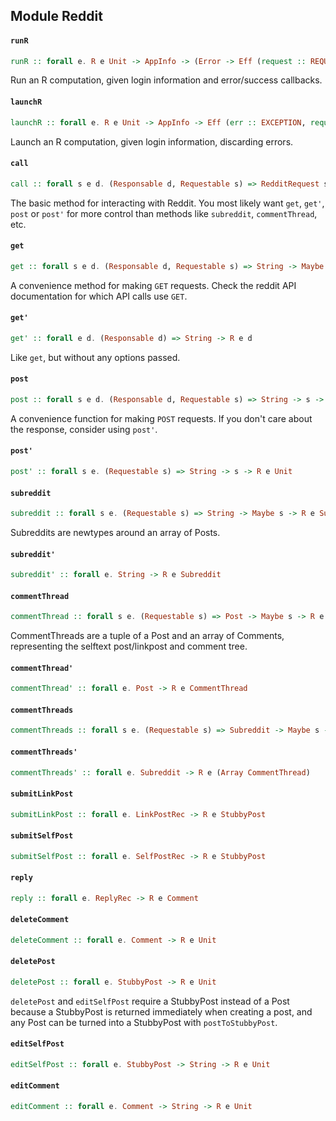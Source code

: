 ## Module Reddit

#### `runR`

``` purescript
runR :: forall e. R e Unit -> AppInfo -> (Error -> Eff (request :: REQUEST | e) Unit) -> (Unit -> Eff (request :: REQUEST | e) Unit) -> Eff (request :: REQUEST | e) Unit
```

Run an R computation, given login information and error/success callbacks.

#### `launchR`

``` purescript
launchR :: forall e. R e Unit -> AppInfo -> Eff (err :: EXCEPTION, request :: REQUEST | e) Unit
```

Launch an R computation, given login information, discarding errors.

#### `call`

``` purescript
call :: forall s e d. (Responsable d, Requestable s) => RedditRequest s -> R e d
```

The basic method for interacting with Reddit. You most likely want `get`, `get'`, `post`
or `post'` for more control than methods like `subreddit`, `commentThread`, etc.

#### `get`

``` purescript
get :: forall s e d. (Responsable d, Requestable s) => String -> Maybe s -> R e d
```

A convenience method for making `GET` requests. Check the reddit API
documentation for which API calls use `GET`.

#### `get'`

``` purescript
get' :: forall e d. (Responsable d) => String -> R e d
```

Like `get`, but without any options passed.

#### `post`

``` purescript
post :: forall s e d. (Responsable d, Requestable s) => String -> s -> R e d
```

A convenience function for making `POST` requests. If you don't care about
the response, consider using `post'`.

#### `post'`

``` purescript
post' :: forall s e. (Requestable s) => String -> s -> R e Unit
```

#### `subreddit`

``` purescript
subreddit :: forall s e. (Requestable s) => String -> Maybe s -> R e Subreddit
```

Subreddits are newtypes around an array of Posts.

#### `subreddit'`

``` purescript
subreddit' :: forall e. String -> R e Subreddit
```

#### `commentThread`

``` purescript
commentThread :: forall s e. (Requestable s) => Post -> Maybe s -> R e CommentThread
```

CommentThreads are a tuple of a Post and an array of Comments, representing
the selftext post/linkpost and comment tree.

#### `commentThread'`

``` purescript
commentThread' :: forall e. Post -> R e CommentThread
```

#### `commentThreads`

``` purescript
commentThreads :: forall s e. (Requestable s) => Subreddit -> Maybe s -> R e (Array CommentThread)
```

#### `commentThreads'`

``` purescript
commentThreads' :: forall e. Subreddit -> R e (Array CommentThread)
```

#### `submitLinkPost`

``` purescript
submitLinkPost :: forall e. LinkPostRec -> R e StubbyPost
```

#### `submitSelfPost`

``` purescript
submitSelfPost :: forall e. SelfPostRec -> R e StubbyPost
```

#### `reply`

``` purescript
reply :: forall e. ReplyRec -> R e Comment
```

#### `deleteComment`

``` purescript
deleteComment :: forall e. Comment -> R e Unit
```

#### `deletePost`

``` purescript
deletePost :: forall e. StubbyPost -> R e Unit
```

`deletePost` and `editSelfPost` require a StubbyPost instead of a Post
because a StubbyPost is returned immediately when creating a post, and
any Post can be turned into a StubbyPost with `postToStubbyPost`.

#### `editSelfPost`

``` purescript
editSelfPost :: forall e. StubbyPost -> String -> R e Unit
```

#### `editComment`

``` purescript
editComment :: forall e. Comment -> String -> R e Unit
```


